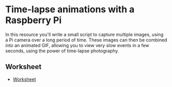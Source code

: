 # Time-lapse animations with a Raspberry Pi 

In this resource you'll write a small script to capture multiple images, using a Pi camera over a long period of time. These images can then be combined into an animated GIF, allowing you to view very slow events in a few seconds, using the power of time-lapse photography.

## Worksheet

- [Worksheet](worksheet.md)
